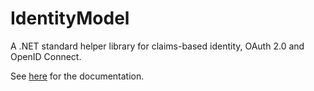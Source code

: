 # IdentityModel
A .NET standard helper library for claims-based identity, OAuth 2.0 and OpenID Connect.

See [here](https://identitymodel.readthedocs.io/) for the documentation.